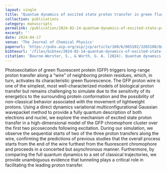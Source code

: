 ```yaml
---
layout: single
title: "Quantum dynamics of excited state proton transfer in green fluorescent protein"
collection: publications
category: manuscripts
permalink: /publication/2024-02-14-quantum-dynamics-of-excited-state-proton-transfer-in-green-fluorescent-protein/
excerpt: ''
date: 2024-04-17
venue: 'The Journal of Chemical Physics'
paperurl: 'https://pubs.aip.org/aip/jcp/article/160/6/065102/3265108/Quantum-dynamics-of-excited-state-proton-transfer'
bibtexurl: '/files/bibtex/2024-02-14-quantum-dynamics-of-excited-state-proton-transfer-in-green-fluorescent-protein.bib'
citation: 'Bourne-Worster, S., & Worth, G. A. (2024). Quantum dynamics of excited state proton transfer in green fluorescent protein. The Journal of Chemical Physics, 160(6), https://doi.org/10.1063/5.0188834'
---
```

Photoexcitation of green fluorescent protein (GFP) triggers long-range proton transfer along a “wire” of neighboring protein residues, which, in turn, activates its characteristic green fluorescence. The GFP proton wire is one of the simplest, most well-characterized models of biological proton transfer but remains challenging to simulate due to the sensitivity of its energetics to the surrounding protein conformation and the possibility of non-classical behavior associated with the movement of lightweight protons. Using a direct dynamics variational multiconfigurational Gaussian wavepacket method to provide a fully quantum description of both electrons and nuclei, we explore the mechanism of excited state proton transfer in a high-dimensional model of the GFP chromophore cluster over the first two picoseconds following excitation. During our simulation, we observe the sequential starts of two of the three proton transfers along the wire, confirming the predictions of previous studies that the overall process starts from the end of the wire furthest from the fluorescent chromophore and proceeds in a concerted but asynchronous manner. Furthermore, by comparing the full quantum dynamics to a set of classical trajectories, we provide unambiguous evidence that tunneling plays a critical role in facilitating the leading proton transfer.